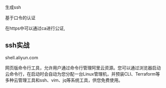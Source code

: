 

生成ssh



基于口令的认证

在https中可以通过ca进行公证,



## ssh实战



shell.aliyun.com




网页版命令行工具，允许用户通过命令行管理阿里云资源。您可以通过浏览器启动云命令行，在启动时会自动为您分配一台Linux管理机，并预装CLI、Terraform等多种云管理工具和ssh、vim、jq等系统工具，供您免费使用。













